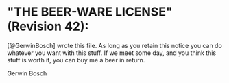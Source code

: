 # "THE BEER-WARE LICENSE" (Revision 42):
[@GerwinBosch] wrote this file.  As long as you retain this notice you
can do whatever you want with this stuff. If we meet some day, and you think
this stuff is worth it, you can buy me a beer in return.   

Gerwin Bosch
